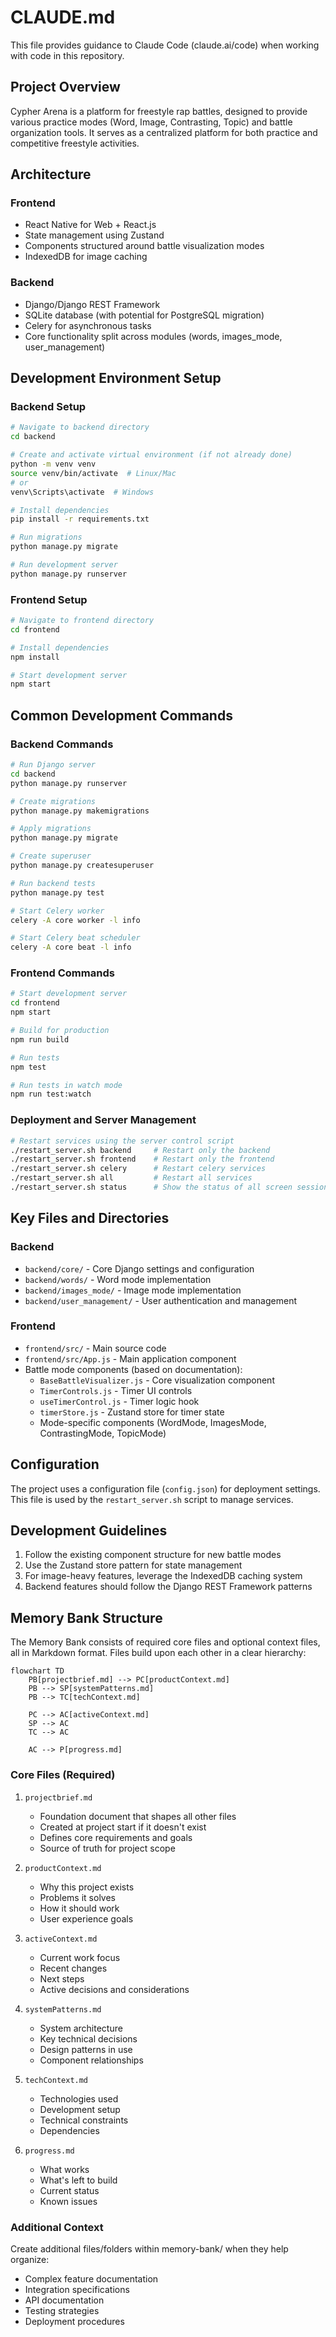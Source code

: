 # CLAUDE.md

This file provides guidance to Claude Code (claude.ai/code) when working with code in this repository.

## Project Overview

Cypher Arena is a platform for freestyle rap battles, designed to provide various practice modes (Word, Image, Contrasting, Topic) and battle organization tools. It serves as a centralized platform for both practice and competitive freestyle activities.

## Architecture

### Frontend
- React Native for Web + React.js
- State management using Zustand
- Components structured around battle visualization modes
- IndexedDB for image caching

### Backend
- Django/Django REST Framework
- SQLite database (with potential for PostgreSQL migration)
- Celery for asynchronous tasks
- Core functionality split across modules (words, images_mode, user_management)





## Development Environment Setup

### Backend Setup
```bash
# Navigate to backend directory
cd backend

# Create and activate virtual environment (if not already done)
python -m venv venv
source venv/bin/activate  # Linux/Mac
# or
venv\Scripts\activate  # Windows

# Install dependencies
pip install -r requirements.txt

# Run migrations
python manage.py migrate

# Run development server
python manage.py runserver
```

### Frontend Setup
```bash
# Navigate to frontend directory
cd frontend

# Install dependencies
npm install

# Start development server
npm start
```

## Common Development Commands

### Backend Commands
```bash
# Run Django server
cd backend
python manage.py runserver

# Create migrations
python manage.py makemigrations

# Apply migrations
python manage.py migrate

# Create superuser
python manage.py createsuperuser

# Run backend tests
python manage.py test

# Start Celery worker
celery -A core worker -l info

# Start Celery beat scheduler
celery -A core beat -l info
```

### Frontend Commands
```bash
# Start development server
cd frontend
npm start

# Build for production
npm run build

# Run tests
npm test

# Run tests in watch mode
npm run test:watch
```

### Deployment and Server Management
```bash
# Restart services using the server control script
./restart_server.sh backend     # Restart only the backend
./restart_server.sh frontend    # Restart only the frontend
./restart_server.sh celery      # Restart celery services
./restart_server.sh all         # Restart all services
./restart_server.sh status      # Show the status of all screen sessions
```

## Key Files and Directories

### Backend
- `backend/core/` - Core Django settings and configuration
- `backend/words/` - Word mode implementation
- `backend/images_mode/` - Image mode implementation
- `backend/user_management/` - User authentication and management

### Frontend
- `frontend/src/` - Main source code
- `frontend/src/App.js` - Main application component
- Battle mode components (based on documentation):
  - `BaseBattleVisualizer.js` - Core visualization component
  - `TimerControls.js` - Timer UI controls
  - `useTimerControl.js` - Timer logic hook
  - `timerStore.js` - Zustand store for timer state
  - Mode-specific components (WordMode, ImagesMode, ContrastingMode, TopicMode)

## Configuration

The project uses a configuration file (`config.json`) for deployment settings. This file is used by the `restart_server.sh` script to manage services.

## Development Guidelines

1. Follow the existing component structure for new battle modes
2. Use the Zustand store pattern for state management
3. For image-heavy features, leverage the IndexedDB caching system
4. Backend features should follow the Django REST Framework patterns


## Memory Bank Structure

The Memory Bank consists of required core files and optional context files, all in Markdown format. Files build upon each other in a clear hierarchy:

```mermaid
flowchart TD
    PB[projectbrief.md] --> PC[productContext.md]
    PB --> SP[systemPatterns.md]
    PB --> TC[techContext.md]
    
    PC --> AC[activeContext.md]
    SP --> AC
    TC --> AC
    
    AC --> P[progress.md]
```

### Core Files (Required)
1. `projectbrief.md`
   - Foundation document that shapes all other files
   - Created at project start if it doesn't exist
   - Defines core requirements and goals
   - Source of truth for project scope

2. `productContext.md`
   - Why this project exists
   - Problems it solves
   - How it should work
   - User experience goals

3. `activeContext.md`
   - Current work focus
   - Recent changes
   - Next steps
   - Active decisions and considerations

4. `systemPatterns.md`
   - System architecture
   - Key technical decisions
   - Design patterns in use
   - Component relationships

5. `techContext.md`
   - Technologies used
   - Development setup
   - Technical constraints
   - Dependencies

6. `progress.md`
   - What works
   - What's left to build
   - Current status
   - Known issues

### Additional Context
Create additional files/folders within memory-bank/ when they help organize:
- Complex feature documentation
- Integration specifications
- API documentation
- Testing strategies
- Deployment procedures